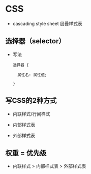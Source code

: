 # CSS

- cascading style sheet 层叠样式表

## 选择器（selector）

- 写法

      选择器 {

        属性名: 属性值;

      }

## 写CSS的2种方式

- 内联样式/行间样式

- 内部样式表

- 外部样式表

## 权重 = 优先级

- 内联样式 > 内部样式表 > 外部样式表
